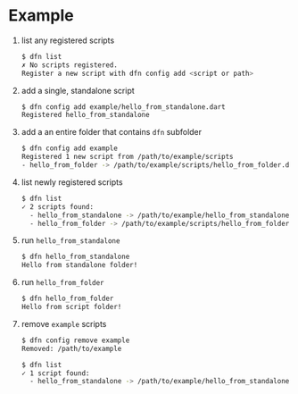 # Example

1. list any registered scripts

    ```sh
    $ dfn list
    ✗ No scripts registered.
    Register a new script with dfn config add <script or path>
    ```

2. add a single, standalone script

    ```sh
    $ dfn config add example/hello_from_standalone.dart
    Registered hello_from_standalone
    ```

3. add a an entire folder that contains `dfn` subfolder

    ```sh
    $ dfn config add example
    Registered 1 new script from /path/to/example/scripts
    - hello_from_folder -> /path/to/example/scripts/hello_from_folder.dart
    ```

4. list newly registered scripts

    ```sh
    $ dfn list
    ✓ 2 scripts found:
      - hello_from_standalone -> /path/to/example/hello_from_standalone.dart
      - hello_from_folder -> /path/to/example/scripts/hello_from_folder.dart
    ```

5. run `hello_from_standalone`

    ```sh
    $ dfn hello_from_standalone
    Hello from standalone folder!
    ```

6. run `hello_from_folder`

    ```sh
    $ dfn hello_from_folder
    Hello from script folder!
    ```

6. remove `example` scripts

    ```sh
    $ dfn config remove example
    Removed: /path/to/example

    $ dfn list
    ✓ 1 script found:
      - hello_from_standalone -> /path/to/example/hello_from_standalone.dart
    ```
